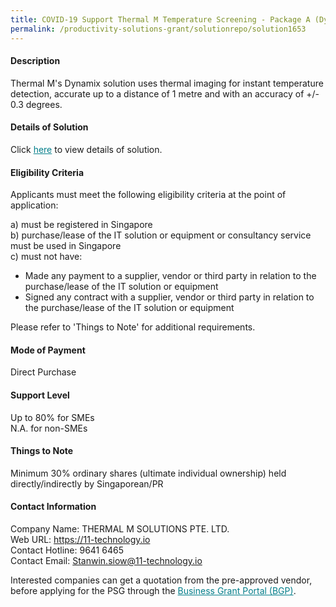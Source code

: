 ```yaml
---
title: COVID-19 Support Thermal M Temperature Screening - Package A (Dynamix - 3 units plus Professional Services)
permalink: /productivity-solutions-grant/solutionrepo/solution1653
---
```


#### Description

Thermal M's Dynamix solution uses thermal imaging for instant temperature detection, accurate up to a distance of 1 metre and with an accuracy of +/- 0.3 degrees.

#### Details of Solution

Click <a href='https://govassist.gobusiness.gov.sg/images/psg/Desensitised_Thermal_M_Temp_Screening_Annex_3_Part_1.pdf' style='color:#037e8a'>here</a> to view details of solution.

#### Eligibility Criteria

Applicants must meet the following eligibility criteria at the point of application:

a) must be registered in Singapore <br>
b) purchase/lease of the IT solution or equipment or consultancy service must be used in Singapore <br>
c) must not have:
- Made any payment to a supplier, vendor or third party in relation to the purchase/lease of the IT solution or equipment
- Signed any contract with a supplier, vendor or third party in relation to the purchase/lease of the IT solution or equipment

Please refer to 'Things to Note' for additional requirements.

#### Mode of Payment
Direct Purchase

#### Support Level
Up to 80% for SMEs <br>
N.A. for non-SMEs

#### Things to Note
Minimum 30% ordinary shares (ultimate individual ownership) held directly/indirectly by Singaporean/PR

#### Contact Information
Company Name: THERMAL M SOLUTIONS PTE. LTD.<br>Web URL: https://11-technology.io<br>Contact Hotline: 9641 6465<br>Contact Email:  Stanwin.siow@11-technology.io<br>

Interested companies can get a quotation from the pre-approved vendor, before applying for the PSG through the <a target='_blank' style='color:#037e8a' href='https://www.businessgrants.gov.sg/'>Business Grant Portal (BGP)</a>.
